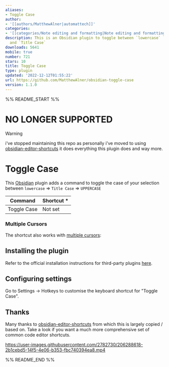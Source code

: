 ```yaml
---
aliases:
- Toggle Case
author:
- '[[authors/MatthewAlner|automattech]]'
categories:
- '[[categories/Note editing and formatting|Note editing and formatting]]'
description: This is an Obsidian plugin to toggle between `lowercase` `UPPERCASE`
  and `Title Case`
downloads: 5641
mobile: true
number: 721
stars: 10
title: Toggle Case
type: plugin
updated: '2022-12-12T01:55:22'
url: https://github.com/MatthewAlner/obsidian-toggle-case
version: 1.1.0
---
```


%% README_START %%

# NO LONGER SUPPORTED

> [!WARNING]
> i've stopped maintaining this repo as personally i've moved to using [obsidian-editor-shortcuts](https://github.com/timhor/obsidian-editor-shortcuts) it does everything this plugin does and way more.

# Toggle Case

This [Obsidian](https://obsidian.md) plugin adds a command to toggle the case of your selection between `lowercase` => `Title Case` => `UPPERCASE` 

| Command                                        | Shortcut \* |
|------------------------------------------------|-------------|
| Toggle Case                                    | Not set     |

### Multiple Cursors

The shortcut also works with [multiple cursors](https://help.obsidian.md/How+to/Working+with+multiple+cursors):

## Installing the plugin

Refer to the official installation instructions for third-party plugins [here](https://help.obsidian.md/Advanced+topics/Community+plugins).

## Configuring settings

Go to Settings → Hotkeys to customise the keyboard shortcut for "Toggle Case".

## Thanks

Many thanks to [obsidian-editor-shortcuts](https://github.com/timhor/obsidian-editor-shortcuts) from which this is largely copied / based on.
Take a look if you want a much more comprehensive set of common code editor shortcuts.


https://user-images.githubusercontent.com/2782730/206288618-2b1cebd5-14f5-4e06-b353-fbc740394ea8.mp4



%% README_END %%